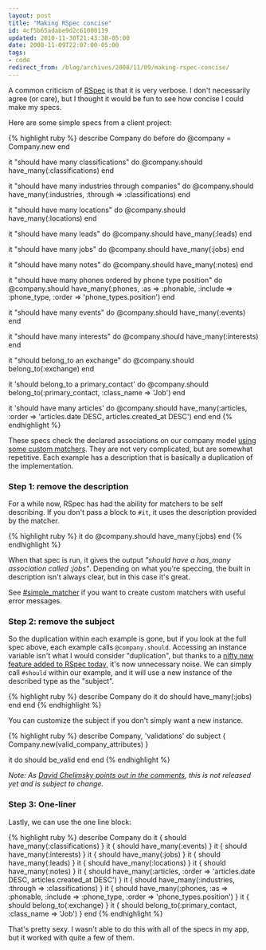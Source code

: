 ```yaml
---
layout: post
title: "Making RSpec concise"
id: 4cf5b65adabe9d2c61000119
updated: 2010-11-30T21:43:38-05:00
date: 2008-11-09T22:07:00-05:00
tags:
- code
redirect_from: /blog/archives/2008/11/09/making-rspec-concise/
---
```


A common criticism of [RSpec](http://rspec.info) is that it is very verbose. I don't necessarily agree (or care), but I thought it would be fun to see how concise I could make my specs.

Here are some simple specs from a client project:

{% highlight ruby %}
describe Company do
  before do
    @company = Company.new
  end

  it "should have many classifications" do
    @company.should have_many(:classifications)
  end

  it "should have many industries through companies" do
    @company.should have_many(:industries, :through => :classifications)
  end

  it "should have many locations" do
    @company.should have_many(:locations)
  end

  it "should have many leads" do
    @company.should have_many(:leads)
  end

  it "should have many jobs" do
    @company.should have_many(:jobs)
  end

  it "should have many notes" do
    @company.should have_many(:notes)
  end

  it "should have many phones ordered by phone type position" do
    @company.should have_many(:phones, :as => :phonable,
      :include => :phone_type, :order => 'phone_types.position')
  end

  it "should have many events" do
    @company.should have_many(:events)
  end

  it "should have many interests" do
    @company.should have_many(:interests)
  end

  it "should belong_to an exchange" do
    @company.should belong_to(:exchange)
  end

  it 'should belong_to a primary_contact' do
    @company.should belong_to(:primary_contact, :class_name => 'Job')
  end

  it 'should have many articles' do
    @company.should have_many(:articles,
      :order => 'articles.date DESC, articles.created_at DESC')
  end
end
{% endhighlight %}

These specs check the declared associations on our company model [using some custom matchers](http://github.com/brandon/rspec-on-rails-matchers). They are not very complicated, but are somewhat repetitive. Each example has a description that is basically a duplication of the implementation.

### Step 1: remove the description

For a while now, RSpec has had the ability for matchers to be self describing. If you don't pass a block to `#it`, it uses the description provided by the matcher.

{% highlight ruby %}
it do
  @company.should have_many(:jobs)
end
{% endhighlight %}

When that spec is run, it gives the output <em>"should have a has\_many association called :jobs"</em>. Depending on what you're speccing, the built in description isn't always clear, but in this case it's great.

See [\#simple\_matcher](http://rspec.rubyforge.org/rspec/1.1.11/classes/Spec/Matchers.html#M000441) if you want to create custom matchers with useful error messages.

### Step 2: remove the subject

So the duplication within each example is gone, but if you look at the full spec above, each example calls `@company.should`. Accessing an instance variable isn't what I would consider "duplication", but thanks to a [nifty new feature added to RSpec today](http://github.com/dchelimsky/rspec/commit/dc51a976280b7d9638e9b87c3c7b3c13d3d0b207), it's now unnecessary noise. We can simply call `#should` within our example, and it will use a new instance of the described type as the "subject".

{% highlight ruby %}
describe Company do
  it do
    should have_many(:jobs)
  end
end
{% endhighlight %}

You can customize the subject if you don't simply want a new instance.

{% highlight ruby %}
describe Company, 'validations' do
  subject { Company.new(valid_company_attributes) }

  it do
    should be_valid
  end
end
{% endhighlight %}

*Note: As [David Chelimsky points out in the comments](#comment-9459), this is not released yet and is subject to change.*

### Step 3: One-liner

Lastly, we can use the one line block:

{% highlight ruby %}
describe Company do
  it { should have_many(:classifications) }
  it { should have_many(:events) }
  it { should have_many(:interests) }
  it { should have_many(:jobs) }
  it { should have_many(:leads) }
  it { should have_many(:locations) }
  it { should have_many(:notes) }
  it { should have_many(:articles, :order => 'articles.date DESC, articles.created_at DESC') }
  it { should have_many(:industries, :through => :classifications) }
  it { should have_many(:phones, :as => :phonable, :include => :phone_type, :order => 'phone_types.position') }
  it { should belong_to(:exchange) }
  it { should belong_to(:primary_contact, :class_name => 'Job') }
end
{% endhighlight %}

That's pretty sexy. I wasn't able to do this with all of the specs in my app, but it worked with quite a few of them.
